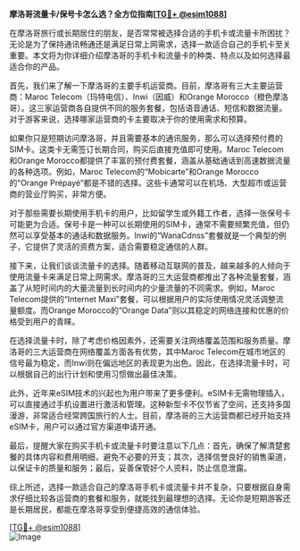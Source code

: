 **摩洛哥流量卡/保号卡怎么选？全方位指南[[TG💪+ @esim1088](https://t.me/s/esim1088)]**

在摩洛哥旅行或长期居住的朋友，是否常常被选择合适的手机卡或流量卡所困扰？无论是为了保持通讯畅通还是满足日常上网需求，选择一款适合自己的手机卡至关重要。本文将为你详细介绍摩洛哥的手机卡和流量卡的种类、特点以及如何选择最适合你的产品。

首先，我们来了解一下摩洛哥的主要手机运营商。目前，摩洛哥有三大主要运营商：Maroc Telecom（玛特电信）、Inwi（因威）和Orange Morocco（橙色摩洛哥）。这三家运营商各自提供不同的服务套餐，包括语音通话、短信和数据流量。对于游客来说，选择哪家运营商的卡主要取决于你的使用需求和预算。

如果你只是短期访问摩洛哥，并且需要基本的通讯服务，那么可以选择预付费的SIM卡。这类卡无需签订长期合同，购买后直接充值即可使用。Maroc Telecom和Orange Morocco都提供了丰富的预付费套餐，涵盖从基础通话到高速数据流量的各种选项。例如，Maroc Telecom的“Mobicarte”和Orange Morocco的“Orange Prépayé”都是不错的选择。这些卡通常可以在机场、大型超市或运营商的营业厅购买，非常方便。

对于那些需要长期使用手机卡的用户，比如留学生或外籍工作者，选择一张保号卡可能更为合适。保号卡是一种可以长期使用的SIM卡，通常不需要频繁充值，但仍然可以享受基本的通话和数据服务。Inwi的“WanaCdnss”套餐就是一个典型的例子，它提供了灵活的资费方案，适合需要稳定通信的人群。

接下来，让我们谈谈流量卡的选择。随着移动互联网的普及，越来越多的人倾向于使用流量卡来满足日常上网需求。摩洛哥的三大运营商都推出了各种流量套餐，涵盖了从短时间内的大量流量到长时间内的少量流量的不同需求。例如，Maroc Telecom提供的“Internet Maxi”套餐，可以根据用户的实际使用情况灵活调整流量额度。而Orange Morocco的“Orange Data”则以其稳定的网络连接和优惠的价格受到用户的青睐。

在选择流量卡时，除了考虑价格因素外，还需要关注网络覆盖范围和服务质量。摩洛哥的三大运营商在网络覆盖方面各有优势，其中Maroc Telecom在城市地区的信号最为稳定，而Inwi则在偏远地区的表现更为出色。因此，在选择流量卡时，可以根据自己的出行计划和使用习惯做出最佳决策。

此外，近年来eSIM技术的兴起也为用户带来了更多便利。eSIM卡无需物理插入，可以直接通过手机设置进行激活和管理。这种新型卡不仅节省了空间，还支持多国漫游，非常适合经常跨国旅行的人士。目前，摩洛哥的三大运营商都已经开始支持eSIM卡，用户可以通过官方渠道申请开通。

最后，提醒大家在购买手机卡或流量卡时要注意以下几点：首先，确保了解清楚套餐的具体内容和费用明细，避免不必要的开支；其次，选择信誉良好的销售渠道，以保证卡的质量和服务；最后，妥善保管好个人资料，防止信息泄露。

综上所述，选择一款适合自己的摩洛哥手机卡或流量卡并不复杂，只要根据自身需求仔细比较各运营商的套餐和服务，就能找到最理想的选择。无论你是短期游客还是长期居民，都能在摩洛哥享受到便捷高效的通信体验。

[[TG💪+ @esim1088](https://t.me/s/esim1088)]  
![Image](https://i.postimg.cc/4NQfJmqS/Snipaste-2025-05-13-00-14-12.png)